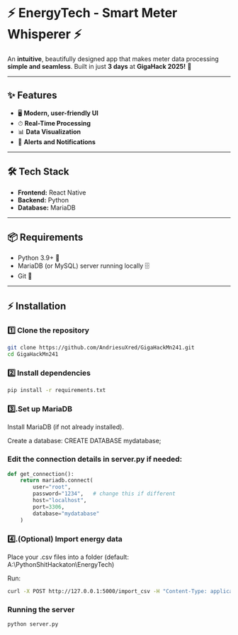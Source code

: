 # ⚡ EnergyTech - Smart Meter Whisperer ⚡

An **intuitive**, beautifully designed app that makes meter data processing **simple and seamless**. Built in just **3 days** at **GigaHack 2025!** 🚀

---

## ✨ Features

- 🖥 **Modern, user-friendly UI**  
- ⏱ **Real-Time Processing**  
- 📊 **Data Visualization**  
- 🔔 **Alerts and Notifications**

---

## 🛠 Tech Stack

- **Frontend:** React Native  
- **Backend:** Python  
- **Database:** MariaDB

---

## 📦 Requirements

- Python 3.9+ 🐍  
- MariaDB (or MySQL) server running locally 🗄  
- Git 🔧  

---

## ⚡ Installation

### 1️⃣ Clone the repository
```bash
git clone https://github.com/AndriesuXred/GigaHackMn241.git
cd GigaHackMn241
```

### 2️⃣ Install dependencies
```bash
pip install -r requirements.txt
```

### 3️⃣.Set up MariaDB
Install MariaDB (if not already installed).

Create a database:
CREATE DATABASE mydatabase;

### Edit the connection details in server.py if needed:
```python
def get_connection():
    return mariadb.connect(
        user="root",
        password="1234",   # change this if different
        host="localhost",
        port=3306,
        database="mydatabase"
    )
```

### 4️⃣.(Optional) Import energy data

Place your .csv files into a folder (default: A:\PythonShitHackaton\EnergyTech)

Run:
```bash
curl -X POST http://127.0.0.1:5000/import_csv -H "Content-Type: application/json" -d '{"folder_path": "YOUR_PATH"}'
```

### Running the server
```bash
python server.py
```


